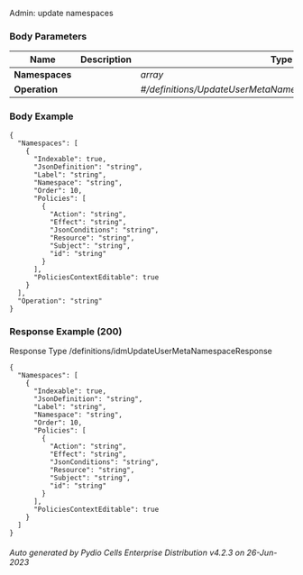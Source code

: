 






 
Admin: update namespaces  


### Body Parameters

Name | Description | Type | Required
---|---|---|---
**Namespaces** |  | _array_ |   
**Operation** |  | _#/definitions/UpdateUserMetaNamespaceRequestUserMetaNsOp_ |   


### Body Example
```
{
  "Namespaces": [
    {
      "Indexable": true,
      "JsonDefinition": "string",
      "Label": "string",
      "Namespace": "string",
      "Order": 10,
      "Policies": [
        {
          "Action": "string",
          "Effect": "string",
          "JsonConditions": "string",
          "Resource": "string",
          "Subject": "string",
          "id": "string"
        }
      ],
      "PoliciesContextEditable": true
    }
  ],
  "Operation": "string"
}
```






### Response Example (200)
Response Type /definitions/idmUpdateUserMetaNamespaceResponse

```
{
  "Namespaces": [
    {
      "Indexable": true,
      "JsonDefinition": "string",
      "Label": "string",
      "Namespace": "string",
      "Order": 10,
      "Policies": [
        {
          "Action": "string",
          "Effect": "string",
          "JsonConditions": "string",
          "Resource": "string",
          "Subject": "string",
          "id": "string"
        }
      ],
      "PoliciesContextEditable": true
    }
  ]
}
```




###### Auto generated by Pydio Cells Enterprise Distribution v4.2.3 on 26-Jun-2023
